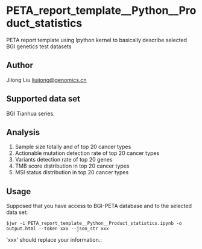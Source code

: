 # PETA_report_template__Python__Product_statistics
PETA report template using Ipython kernel to basically describe selected BGI genetics test datasets

## Author
Jilong Liu
liujiong@genomics.cn

## Supported data set
BGI Tianhua series.

## Analysis
1. Sample size totally and of top 20 cancer types
2. Actionable mutation detection rate of top 20 cancer types
3. Variants detection rate of top 20 genes
4. TMB score distribution in top 20 cancer types
5. MSI status distribution in top 20 cancer types

## Usage
Supposed that you have access to BGI-PETA database and to the selected data set:
```
$jwr -i PETA_report_template__Python__Product_statistics.ipynb -o output.html --token xxx --json_str xxx
```
'xxx' should replace your information.:
